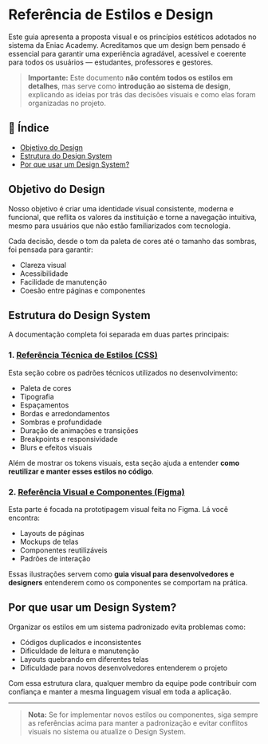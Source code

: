 # Referência de Estilos e Design

Este guia apresenta a proposta visual e os princípios estéticos adotados no sistema da Eniac Academy. Acreditamos que um design bem pensado é essencial para garantir uma experiência agradável, acessível e coerente para todos os usuários — estudantes, professores e gestores.

> **Importante:** Este documento **não contém todos os estilos em detalhes**, mas serve como **introdução ao sistema de design**, explicando as ideias por trás das decisões visuais e como elas foram organizadas no projeto.

## 📌 Índice

- [Objetivo do Design](#objetivo-do-design)
- [Estrutura do Design System](#estrutura-do-design-system)
- [Por que usar um Design System?](#por-que-usar-um-desing-system?)

## Objetivo do Design

Nosso objetivo é criar uma identidade visual consistente, moderna e funcional, que reflita os valores da instituição e torne a navegação intuitiva, mesmo para usuários que não estão familiarizados com tecnologia.

Cada decisão, desde o tom da paleta de cores até o tamanho das sombras, foi pensada para garantir:

- Clareza visual
- Acessibilidade
- Facilidade de manutenção
- Coesão entre páginas e componentes

## Estrutura do Design System

A documentação completa foi separada em duas partes principais:

### 1. [Referência Técnica de Estilos (CSS)](./styles.md)

Esta seção cobre os padrões técnicos utilizados no desenvolvimento:

- Paleta de cores
- Tipografia
- Espaçamentos
- Bordas e arredondamentos
- Sombras e profundidade
- Duração de animações e transições
- Breakpoints e responsividade
- Blurs e efeitos visuais

Além de mostrar os tokens visuais, esta seção ajuda a entender **como reutilizar e manter esses estilos no código**.

### 2. [Referência Visual e Componentes (Figma)](https://www.figma.com/design/mvDXzi6gJPiA434dEtittX/ENIAC-Academy-%E2%80%A2-Interfaces-%E2%80%A2-P%C3%BAblico?node-id=0-1&t=qk2w0MRUJiLf70Pt-1)

Esta parte é focada na prototipagem visual feita no Figma. Lá você encontra:

- Layouts de páginas
- Mockups de telas
- Componentes reutilizáveis
- Padrões de interação

Essas ilustrações servem como **guia visual para desenvolvedores e designers** entenderem como os componentes se comportam na prática.

## Por que usar um Design System?

Organizar os estilos em um sistema padronizado evita problemas como:

- Códigos duplicados e inconsistentes
- Dificuldade de leitura e manutenção
- Layouts quebrando em diferentes telas
- Dificuldade para novos desenvolvedores entenderem o projeto

Com essa estrutura clara, qualquer membro da equipe pode contribuir com confiança e manter a mesma linguagem visual em toda a aplicação.

---

> **Nota:** Se for implementar novos estilos ou componentes, siga sempre as referências acima para manter a padronização e evitar conflitos visuais no sistema ou atualize o Design System.

